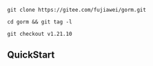 <!--
 * @Date: 2021.06.01 17:25:34
 * @Description: Omit
 * @LastEditors: Rustle Karl
 * @LastEditTime: 2021.06.02 08:58:08
-->

```shell
git clone https://gitee.com/fujiawei/gorm.git
```

```shell
cd gorm && git tag -l
```

```shell
git checkout v1.21.10
```

## QuickStart

```go

```

```shell

```

```shell

```
